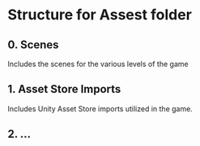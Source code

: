 # Structure for Assest folder

## 0. Scenes
Includes the scenes for the various levels of the game

## 1. Asset Store Imports
Includes Unity Asset Store imports utilized in the game.

## 2. ...